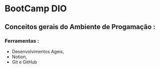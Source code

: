 # BootCamp DIO

## Conceitos gerais do Ambiente de Progamação :
### Ferramentas :
- Desenvolvimentos Ageis,
- Notion,
- Git e GitHub